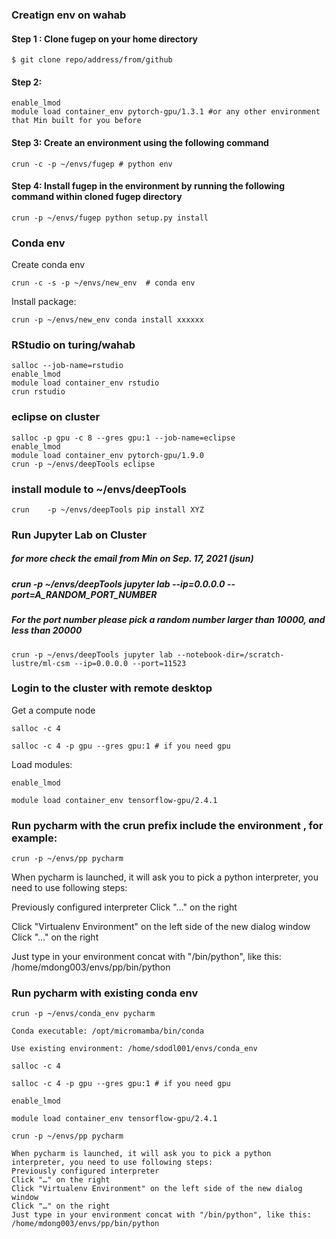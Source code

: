 ### Creatign env on wahab
#### Step 1 : Clone fugep on your home directory
```
$ git clone repo/address/from/github
```
#### Step 2: 
```
enable_lmod
module load container_env pytorch-gpu/1.3.1 #or any other environment that Min built for you before
```
#### Step 3: Create an environment using the following command
```
crun -c -p ~/envs/fugep # python env
```
#### Step 4: Install fugep in the environment by running the following command within cloned fugep directory
```
crun -p ~/envs/fugep python setup.py install
```
### Conda env
Create conda env
```
crun -c -s -p ~/envs/new_env  # conda env
```
Install package:

```
crun -p ~/envs/new_env conda install xxxxxx
```


### RStudio on turing/wahab
```
salloc --job-name=rstudio
enable_lmod
module load container_env rstudio
crun rstudio
```

### eclipse on cluster
```
salloc -p gpu -c 8 --gres gpu:1 --job-name=eclipse
enable_lmod
module load container_env pytorch-gpu/1.9.0
crun -p ~/envs/deepTools eclipse
```

### install module to ~/envs/deepTools
```
crun    -p ~/envs/deepTools pip install XYZ
```

### Run Jupyter Lab on Cluster
##### for more check the email from Min on Sep. 17, 2021 (jsun)
##### crun -p ~/envs/deepTools jupyter lab --ip=0.0.0.0 --port=A_RANDOM_PORT_NUMBER
##### For the port number please pick a random number larger than 10000, and less than 20000
```
crun -p ~/envs/deepTools jupyter lab --notebook-dir=/scratch-lustre/ml-csm --ip=0.0.0.0 --port=11523

```



### Login to the cluster with remote desktop
Get a compute node
 
```
salloc -c 4
```

```
salloc -c 4 -p gpu --gres gpu:1 # if you need gpu
```
 

Load modules:
 
```
enable_lmod

module load container_env tensorflow-gpu/2.4.1
```
 ### Run pycharm with the crun prefix include the environment , for example:
 
```
crun -p ~/envs/pp pycharm
```
 

When pycharm is launched, it will ask you to pick a python interpreter, you need to use following steps:

Previously configured interpreter
Click "…" on the right

Click "Virtualenv Environment" on the left side of the new dialog window
Click "…" on the right

Just type in your environment concat with "/bin/python", like this:
/home/mdong003/envs/pp/bin/python


### Run pycharm with existing conda env
```
crun -p ~/envs/conda_env pycharm

Conda executable: /opt/micromamba/bin/conda

Use existing environment: /home/sdodl001/envs/conda_env
```

```
salloc -c 4

salloc -c 4 -p gpu --gres gpu:1 # if you need gpu
```
```
enable_lmod

module load container_env tensorflow-gpu/2.4.1
```
```
crun -p ~/envs/pp pycharm
```
```
When pycharm is launched, it will ask you to pick a python interpreter, you need to use following steps:
Previously configured interpreter
Click "…" on the right
Click "Virtualenv Environment" on the left side of the new dialog window
Click "…" on the right
Just type in your environment concat with "/bin/python", like this:
/home/mdong003/envs/pp/bin/python
```
 
